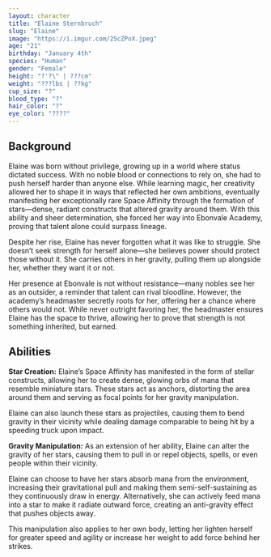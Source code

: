 ```yaml
---
layout: character
title: "Elaine Sternbruch"
slug: "Elaine"
image: "https://i.imgur.com/2ScZPoX.jpeg"
age: "21"
birthday: "January 4th"
species: "Human"
gender: "Female"
height: "?'?\" | ???cm"
weight: "???lbs | ??kg"
cup_size: "?"
blood_type: "?"
hair_color: "?"
eye_color: "????"
---
```


## Background

Elaine was born without privilege, growing up in a world where status dictated success. With no noble blood or connections to rely on, she had to push herself harder than anyone else. While learning magic, her creativity allowed her to shape it in ways that reflected her own ambitions, eventually manifesting her exceptionally rare Space Affinity through the formation of stars—dense, radiant constructs that altered gravity around them. With this ability and sheer determination, she forced her way into Ebonvale Academy, proving that talent alone could surpass lineage.

Despite her rise, Elaine has never forgotten what it was like to struggle. She doesn’t seek strength for herself alone—she believes power should protect those without it. She carries others in her gravity, pulling them up alongside her, whether they want it or not.

Her presence at Ebonvale is not without resistance—many nobles see her as an outsider, a reminder that talent can rival bloodline. However, the academy’s headmaster secretly roots for her, offering her a chance where others would not. While never outright favoring her, the headmaster ensures Elaine has the space to thrive, allowing her to prove that strength is not something inherited, but earned.

## Abilities

**Star Creation:** Elaine’s Space Affinity has manifested in the form of stellar constructs, allowing her to create dense, glowing orbs of mana that resemble miniature stars. These stars act as anchors, distorting the area around them and serving as focal points for her gravity manipulation.

Elaine can also launch these stars as projectiles, causing them to bend gravity in their vicinity while dealing damage comparable to being hit by a speeding truck upon impact.

**Gravity Manipulation:** As an extension of her ability, Elaine can alter the gravity of her stars, causing them to pull in or repel objects, spells, or even people within their vicinity.

Elaine can choose to have her stars absorb mana from the environment, increasing their gravitational pull and making them semi-self-sustaining as they continuously draw in energy. Alternatively, she can actively feed mana into a star to make it radiate outward force, creating an anti-gravity effect that pushes objects away.

This manipulation also applies to her own body, letting her lighten herself for greater speed and agility or increase her weight to add force behind her strikes.
